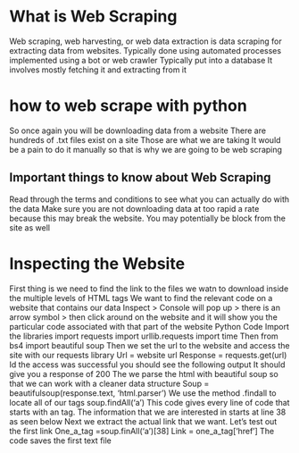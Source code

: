 # What is Web Scraping
Web scraping, web harvesting, or web data extraction is data scraping for extracting data from websites. 
Typically done using automated processes implemented using a bot or web crawler
Typically put into a database
It involves mostly fetching it and extracting from it
# how to web scrape with python
So once again you will be downloading data from a website
There are hundreds of .txt files exist on a site 
Those are what we are taking
It would be a pain to do it manually so that is why we are going to be web scraping
## Important things to know about Web Scraping
Read through the terms and conditions to see what you can actually do with the data
Make sure you are not downloading data at too rapid a rate because this may break the website. You may potentially be block from the site as well
# Inspecting the Website
First thing is we need to find the link to the files we watn to download inside the multiple levels of HTML tags
We want to find the relevant code on a website that contains our data
Inspect > Console will pop up > there is an arrow symbol > then click around on the website and it will show you the particular code associated with that part of the website
Python Code
Import the libraries import requests import urllib.requests import time
Then from bs4 import beautiful soup 
Then we set the url to the website and access the site with our requests library
Url = website url
Response = requests.get(url)
Id the access was successful you should see the following output
It should give you a response of 200
The we parse the html with beautiful soup so that we can work with a cleaner data structure
Soup = beautifulsoup(response.text, ‘html.parser’)
We use the method .findall to locate all of our <a> tags
soup.findAll(‘a’)
This code gives every line of code that starts with an <a> tag. The information that we are interested in starts at line 38 as seen below
Next we extract the actual link that we want. Let’s test out the first link
One_a_tag =soup.finAll(‘a’)[38]
Link = one_a_tag[‘href’]
The code saves the first text file
